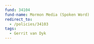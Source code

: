 ```yaml
---
fund: 34104
fund-name: Mormon Media (Spoken Word)
redirect_to:
  - /policies/34103
tags:
  - Gerrit van Dyk
---
```

